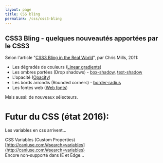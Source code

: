 ```yaml
---
layout: page
title: CSS bling
permalink: /css/css3-bling
---
```



CSS3 Bling - quelques nouveautés apportées par le CSS3
---------

Selon l'article "[CSS3 Bling in the Real World](http://alistapart.com/article/css3-bling-in-the-real-world)", par Chris Mills, 2011:

- Les dégradés de couleurs ([Linear gradients](http://caniuse.com/#feat=css-gradients))
- Les ombres portées (Drop shadows) - [box-shadow](http://caniuse.com/#feat=css-boxshadow), [text-shadow](http://caniuse.com/#feat=css-textshadow)
- L'opacité ([Opacity](http://caniuse.com/#feat=css-opacity))
- Les bords arrondis (Rounded corners) - [border-radius](http://caniuse.com/#feat=border-radius)
- Les fontes web ([Web fonts](http://caniuse.com/#feat=fontface)) 


Mais aussi: de nouveaux sélecteurs.

Futur du CSS (état 2016):
===

Les variables en css arrivent...

CSS Variables (Custom Properties)    
[http://caniuse.com/#search=variables](http://caniuse.com/#search=variables)    
Encore non-supporté dans IE et Edge...

